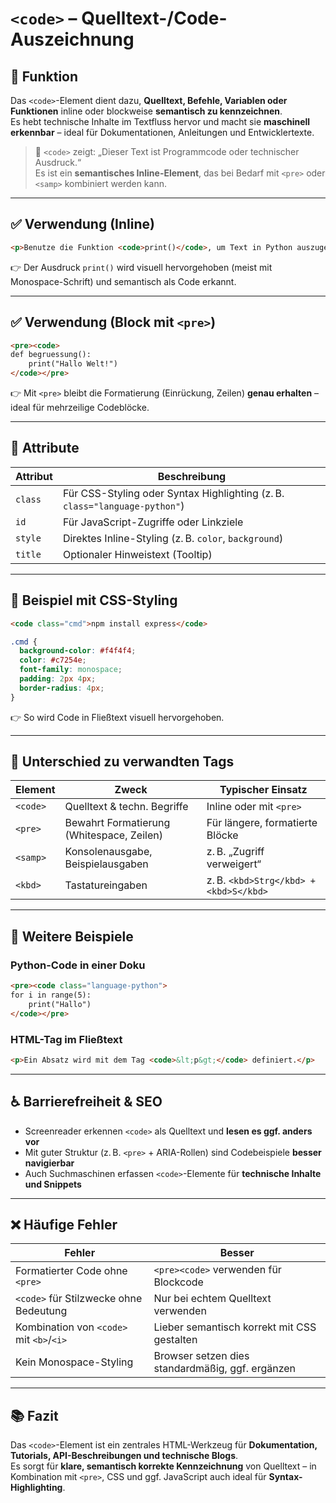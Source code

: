 # `<code>` – Quelltext-/Code-Auszeichnung

## 🧩 Funktion

Das `<code>`-Element dient dazu, **Quelltext, Befehle, Variablen oder Funktionen** inline oder blockweise **semantisch zu kennzeichnen**.  
Es hebt technische Inhalte im Textfluss hervor und macht sie **maschinell erkennbar** – ideal für Dokumentationen, Anleitungen und Entwicklertexte.

> 📌 `<code>` zeigt: „Dieser Text ist Programmcode oder technischer Ausdruck.“  
> Es ist ein **semantisches Inline-Element**, das bei Bedarf mit `<pre>` oder `<samp>` kombiniert werden kann.

---

## ✅ Verwendung (Inline)

```html
<p>Benutze die Funktion <code>print()</code>, um Text in Python auszugeben.</p>
```

👉 Der Ausdruck `print()` wird visuell hervorgehoben (meist mit Monospace-Schrift) und semantisch als Code erkannt.

---

## ✅ Verwendung (Block mit `<pre>`)

```html
<pre><code>
def begruessung():
    print("Hallo Welt!")
</code></pre>
```

👉 Mit `<pre>` bleibt die Formatierung (Einrückung, Zeilen) **genau erhalten** – ideal für mehrzeilige Codeblöcke.

---

## 🔧 Attribute

| Attribut | Beschreibung |
|----------|--------------|
| `class`  | Für CSS-Styling oder Syntax Highlighting (z. B. `class="language-python"`) |
| `id`     | Für JavaScript-Zugriffe oder Linkziele |
| `style`  | Direktes Inline-Styling (z. B. `color`, `background`) |
| `title`  | Optionaler Hinweistext (Tooltip) |

---

## 🎨 Beispiel mit CSS-Styling

```html
<code class="cmd">npm install express</code>
```

```css
.cmd {
  background-color: #f4f4f4;
  color: #c7254e;
  font-family: monospace;
  padding: 2px 4px;
  border-radius: 4px;
}
```

👉 So wird Code in Fließtext visuell hervorgehoben.

---

## 🧠 Unterschied zu verwandten Tags

| Element     | Zweck                                      | Typischer Einsatz                  |
|-------------|--------------------------------------------|------------------------------------|
| `<code>`    | Quelltext & techn. Begriffe                | Inline oder mit `<pre>`            |
| `<pre>`     | Bewahrt Formatierung (Whitespace, Zeilen)  | Für längere, formatierte Blöcke    |
| `<samp>`    | Konsolenausgabe, Beispielausgaben          | z. B. „Zugriff verweigert“         |
| `<kbd>`     | Tastatureingaben                           | z. B. `<kbd>Strg</kbd> + <kbd>S</kbd>` |

---

## 🧪 Weitere Beispiele

### Python-Code in einer Doku

```html
<pre><code class="language-python">
for i in range(5):
    print("Hallo")
</code></pre>
```

### HTML-Tag im Fließtext

```html
<p>Ein Absatz wird mit dem Tag <code>&lt;p&gt;</code> definiert.</p>
```

---

## ♿ Barrierefreiheit & SEO

- Screenreader erkennen `<code>` als Quelltext und **lesen es ggf. anders vor**
- Mit guter Struktur (z. B. `<pre>` + ARIA-Rollen) sind Codebeispiele **besser navigierbar**
- Auch Suchmaschinen erfassen `<code>`-Elemente für **technische Inhalte und Snippets**

---

## ❌ Häufige Fehler

| Fehler                                    | Besser                                         |
|-------------------------------------------|------------------------------------------------|
| Formatierter Code ohne `<pre>`            | `<pre><code>` verwenden für Blockcode         |
| `<code>` für Stilzwecke ohne Bedeutung    | Nur bei echtem Quelltext verwenden            |
| Kombination von `<code>` mit `<b>`/`<i>`  | Lieber semantisch korrekt mit CSS gestalten   |
| Kein Monospace-Styling                    | Browser setzen dies standardmäßig, ggf. ergänzen |

---

## 📚 Fazit

Das `<code>`-Element ist ein zentrales HTML-Werkzeug für **Dokumentation, Tutorials, API-Beschreibungen und technische Blogs**.  
Es sorgt für **klare, semantisch korrekte Kennzeichnung** von Quelltext – in Kombination mit `<pre>`, CSS und ggf. JavaScript auch ideal für **Syntax-Highlighting**.

